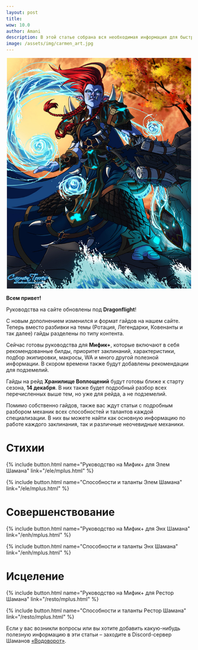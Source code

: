 ```yaml
---    
layout: post
title: 
wow: 10.0
author: Amani
description: В этой статье собрана вся необходимая информация для быстрой прокачки вашего персонажа в дополнении Dragonflight.
image: /assets/img/carmen_art.jpg
---
```


<p align="center">
<img src="/assets/img/carmen_art.jpg" width=500x> 
</p>

**Всем привет!**

Руководства на сайте обновлены под **Dragonflight**!

С новым дополнением изменился и формат гайдов на нашем сайте. Теперь вместо разбивки на темы (Ротация, Легендарки, Ковенанты и так далее) гайды разделены по типу контента.

Сейчас готовы руководства для **Мифик+**, которые включают в себя рекомендованные билды, приоритет заклинаний, характеристики, подбор экипировки, макросы, WA и много другой полезной информации. В скором времени также будут добавлены рекомендации для подземелий.

Гайды на рейд **Хранилище Воплощений** будут готовы ближе к старту сезона, **14 декабря**. В них также будет подробный разбор всех перечисленных выше тем, но уже для рейда, а не подземелий.

Помимо собственно гайдов, также вас ждут статьи с подробным разбором механик всех способностей и талантов каждой специализации. В них вы можете найти как основную информацию по работе каждого заклинания, так и различные неочевидные механики.

# Стихии

<p></p>

{% include button.html name="Руководство на Мифик+ для Элем Шамана" link="/ele/mplus.html" %}  

<p></p>

{% include button.html name="Способности и таланты Элем Шамана" link="/ele/mplus.html" %}  

<p></p>

# Совершенствование

<p></p>

{% include button.html name="Руководство на Мифик+ для Энх Шамана" link="/enh/mplus.html" %}  

<p></p>

{% include button.html name="Способности и таланты Энх Шамана" link="/enh/mplus.html" %}  

<p></p>

# Исцеление

<p></p>

{% include button.html name="Руководство на Мифик+ для Рестор Шамана" link="/resto/mplus.html" %}  

<p></p>

{% include button.html name="Способности и таланты Рестор Шамана" link="/resto/mplus.html" %}  

<p></p>



Если у вас возникли вопросы или вы хотите добавить какую-нибудь полезную информацию в эти статьи – заходите в Discord-сервер Шаманов [«Водоворот»](https://discord.gg/vodovorot).
